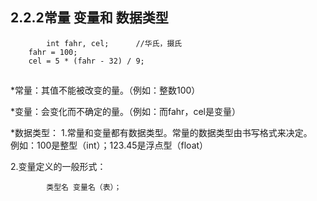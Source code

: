 
## 2.2.2常量 变量和 数据类型

```
    	int fahr, cel;		//华氏，摄氏
	fahr = 100;
	cel = 5 * (fahr - 32) / 9;
``` 
##
*常量：其值不能被改变的量。（例如：整数100）

*变量：会变化而不确定的量。（例如：而fahr，cel是变量）

*数据类型：
1.常量和变量都有数据类型。常量的数据类型由书写格式来决定。<br>
例如：100是整型（int）；123.45是浮点型（float）

2.变量定义的一般形式：
```
        类型名 变量名（表）；
``` 
        
	
